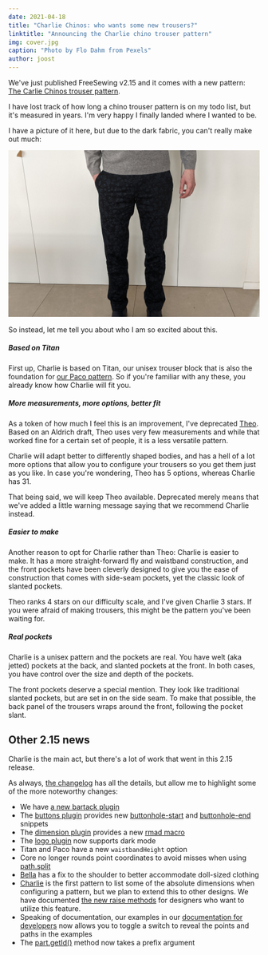 ```yaml
---
date: 2021-04-18
title: "Charlie Chinos: who wants some new trousers?"
linktitle: "Announcing the Charlie chino trouser pattern"
img: cover.jpg
caption: "Photo by Flo Dahm from Pexels"
author: joost
---
```


We've just published FreeSewing v2.15 and it comes with a new pattern: [The Carlie Chinos trouser pattern](/designs/charlie/).

I have lost track of how long a chino trouser pattern is on my todo list, but it's measured in years. I'm very happy I finally landed where I wanted to be.

I have a picture of it here, but due to the dark fabric, you can't really make out much:

![A pair of Charlies by Joost](joost.jpg)

So instead, let me tell you about who I am so excited about this.

##### Based on Titan

First up, Charlie is based on Titan, our unisex trouser block that is also the foundation for [our Paco pattern](/designs/paco/). So if you're familiar with any these, you already know how Charlie will fit you.

##### More measurements, more options, better fit

As a token of how much I feel this is an improvement, I've deprecated [Theo](/designs/theo/). Based on an Aldrich draft, Theo uses very few measurements and while that worked fine for a certain set of people, it is a less versatile pattern.

Charlie will adapt better to differently shaped bodies, and has a hell of a lot more options that allow you to configure your trousers so you get them just as you like. In case you're wondering, Theo has 5 options, whereas Charlie has 31.

That being said, we will keep Theo available. Deprecated merely means that we've added a little warning message saying that we recommend Charlie instead.

##### Easier to make

Another reason to opt for Charlie rather than Theo: Charlie is easier to make. It has a more straight-forward fly and waistband construction, and the front pockets have been cleverly designed to give you the ease of construction that comes with side-seam pockets, yet the classic look of slanted pockets.

Theo ranks 4 stars on our difficulty scale, and I've given Charlie 3 stars. If you were afraid of making trousers, this might be the pattern you've been waiting for.

##### Real pockets

Charlie is a unisex pattern and the pockets are real. You have welt (aka jetted) pockets at the back, and slanted pockets at the front. In both cases, you have control over the size and depth of the pockets.

The front pockets deserve a special mention. They look like traditional slanted pockets, but are set in on the side seam. To make that possible, the back panel of the trousers wraps around the front, following the pocket slant.

## Other 2.15 news

Charlie is the main act, but there's a lot of work that went in this 2.15 release.

As always, [the changelog](https://github.com/freesewing/freesewing/blob/develop/CHANGELOG.md) has all the details, but allow me to highlight some of the more noteworthy changes:

 - We have [a new bartack plugin](https://freesewing.dev/reference/plugins/bartack/)
 - The [buttons plugin](https://freesewing.dev/reference/plugins/buttons/) provides new [buttonhole-start](https://freesewing.dev/reference/snippets/buttonhole-start) and [buttonhole-end](https://freesewing.dev/reference/snippets/buttonhole-end) snippets
 - The [dimension plugin](https://freesewing.dev/reference/plugins/dimension/) provides a new [rmad macro](https://freesewing.dev/reference/macros/rmad/)
 - The [logo plugin](https://freesewing.dev/reference/plugins/logo/) now supports dark mode
 - Titan and Paco have a new `waistbandHeight` option
 - Core no longer rounds point coordinates to avoid misses when using [path.split](https://freesewing.dev/reference/api/path/split/)
 - [Bella](/designs/bella/) has a fix to the shoulder to better accommodate doll-sized clothing
 - [Charlie](/designs/charlie/) is the first pattern to list some of the absolute dimensions when configuring a pattern, but we plan to extend this to other designs. We have documented [the new raise methods](https://freesewing.dev/reference/api/part/raise) for designers who want to utilize this feature.
 - Speaking of documentation, our examples in our [documentation for developers](https://freesewing.dev/) now allows you to toggle a switch to reveal the points and paths in the examples
 - The [part.getId()](https://freesewing.dev/reference/api/part/getid/) method now takes a prefix argument

